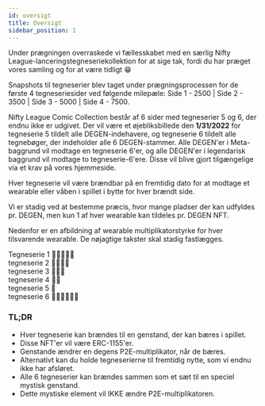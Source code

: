 ```yaml
---
id: oversigt
title: Oversigt
sidebar_position: 1
---
```


Under prægningen overraskede vi fællesskabet med en særlig Nifty League-lanceringstegneseriekollektion for at sige tak, fordi du har præget vores samling og for at være tidligt 😁

Snapshots til tegneserier blev taget under prægningsprocessen for de første 4 tegneseriesider ved følgende milepæle: Side 1 - 2500 | Side 2 - 3500 | Side 3 - 5000 | Side 4 - 7500.

Nifty League Comic Collection består af 6 sider med tegneserier 5 og 6, der endnu ikke er udgivet. Der vil være et øjebliksbillede den **1/31/2022** for tegneserie 5 tildelt alle DEGEN-indehavere, og tegneserie 6 tildelt alle tegnebøger, der indeholder alle 6 DEGEN-stammer. Alle DEGEN'er i Meta-baggrund vil modtage en tegneserie 6'er, og alle DEGEN'er i legendarisk baggrund vil modtage to tegneserie-6'ere. Disse vil blive gjort tilgængelige via et krav på vores hjemmeside.

Hver tegneserie vil være brændbar på en fremtidig dato for at modtage et wearable eller våben i spillet i bytte for hver brændt side.

Vi er stadig ved at bestemme præcis, hvor mange pladser der kan udfyldes pr. DEGEN, men kun 1 af hver wearable kan tildeles pr. DEGEN NFT.

Nedenfor er en afbildning af wearable multiplikatorstyrke for hver tilsvarende wearable. De nøjagtige takster skal stadig fastlægges.

Tegneserie 1 💪💪💪💪💪  
tegneserie 2 💪💪💪💪  
tegneserie 3 💪💪💪  
tegneserie 4 💪💪  
tegneserie 5 💪  
tegneserie 6 💪💪💪💪💪💪

### TL;DR

- Hver tegneserie kan brændes til en genstand, der kan bæres i spillet.
- Disse NFT'er vil være ERC-1155'er.
- Genstande ændrer en degens P2E-multiplikator, når de bæres.
- Alternativt kan du holde tegneserierne til fremtidig nytte, som vi endnu ikke har afsløret.
- Alle 6 tegneserier kan brændes sammen som et sæt til en speciel mystisk genstand.
- Dette mystiske element vil IKKE ændre P2E-multiplikatoren.
